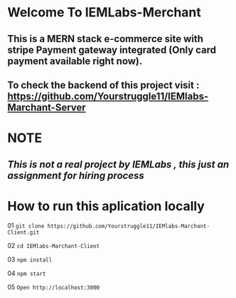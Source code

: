 # Welcome To IEMLabs-Merchant

## This is a MERN stack e-commerce site with stripe Payment gateway integrated (Only card payment available right now).

## To check the backend of this project visit : https://github.com/Yourstruggle11/IEMlabs-Marchant-Server
 # NOTE

 ## ***This is not a real project by IEMLabs , this just an assignment for hiring process***


 # How to run this aplication locally

 01     ``` git clone https://github.com/Yourstruggle11/IEMlabs-Marchant-Client.git ```

 02      ``` cd IEMlabs-Marchant-Client  ```

 03      ```npm install ```

 04      ``` npm start ```

 05      ``` Open http://localhost:3000 ```


 
 